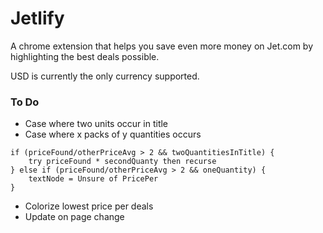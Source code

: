# Jetlify

A chrome extension that helps you save even more money on Jet.com by highlighting the best deals possible.

USD is currently the only currency supported.


### To Do

* Case where two units occur in title
* Case where x packs of y quantities occurs
```
if (priceFound/otherPriceAvg > 2 && twoQuantitiesInTitle) {
	try priceFound * secondQuanty then recurse
} else if (priceFound/otherPriceAvg > 2 && oneQuantity) {
	textNode = Unsure of PricePer
}
```
* Colorize lowest price per deals
* Update on page change
